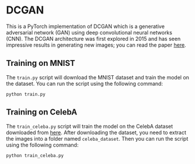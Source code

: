 # DCGAN

This is a PyTorch implementation of DCGAN which is a generative adversarial network (GAN) using deep convolutional neural networks (CNN). The DCGAN architecture was first explored in 2015 and has seen impressive results in generating new images; you can read the paper [here](https://arxiv.org/pdf/1511.06434.pdf).

## Training on MNIST

The `train.py` script will download the MNIST dataset and train the model on the dataset. You can run the script using the following command:

```
python train.py
```

## Training on CelebA

The `train_celeba.py` script will train the model on the CelebA dataset downloaded from [here](https://www.kaggle.com/dataset/504743cb487a5aed565ce14238c6343b7d650ffd28c071f03f2fd9b25819e6c9). After downloading the dataset, you need to extract the images into a folder named `celeba_dataset`. Then you can run the script using the following command:

```
python train_celeba.py
```
